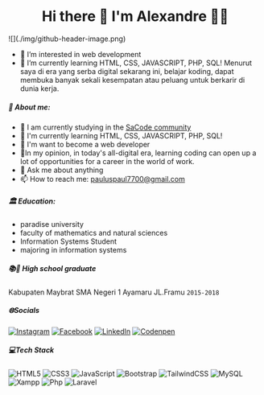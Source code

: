 <h1 align='center'>
  Hi there 👋 I'm Alexandre 👨‍💻
</h1>
![](./img/github-header-image.png)


- 👀 I’m interested in web development
- 🌱 I’m currently learning HTML, CSS, JAVASCRIPT, PHP, SQL!
Menurut saya di era yang serba digital sekarang ini,
belajar koding, dapat membuka banyak sekali kesempatan atau
peluang untuk berkarir di dunia kerja.

##### 💫 About me:
- 🔭 I am currently studying in the [SaCode community](www.sacode.web.id)
- 🌱 I'm currently learning HTML, CSS, JAVASCRIPT, PHP, SQL!
- 👯 I'm want to become a web developer
- 🤔In my opinion, in today's all-digital era, learning coding can open up a lot of        opportunities for a career in the world of work.
- 💬 Ask me about anything
- 📫 How to reach me: pauluspaul7700@gmail.com

##### 🏛 Education:
- paradise university
- faculty of mathematics and natural   sciences
- Information Systems Student
- majoring in information systems

 ##### 📚🙏 High school graduate
   Kabupaten Maybrat
   SMA Negeri 1 Ayamaru JL.Framu `2015-2018`

##### 🌐Socials
[![Instagram](https://img.shields.io/badge/Instagram-%23E4405F.svg?logo=Instagram&logoColor=white)](https://www.instagram.com/sesa.paulus/)
[![Facebook](https://img.shields.io/badge/Facebook-1877F2?style=for-the-badge&logo=facebook&logoColor=white)](https://www.facebook.com/Slobofe)
[![LinkedIn](https://img.shields.io/badge/LinkedIn-%230077B5.svg?logo=linkedin&logoColor=white)](https://www.linkedin.com/in/paulus-sesa-551851240/?originalSubdomain=id)
[![Codenpen](https://img.shields.io/badge/Codepen-000000?style=for-the-badge&logo=codepen&logoColor=white)](https://codepen.io/PAULUS-SESA)


##### 💻Tech Stack
![HTML5](https://img.shields.io/badge/html5-%23E34F26.svg?style=for-the-badge&logo=html5&logoColor=white)
![CSS3](https://img.shields.io/badge/css3-%231572B6.svg?style=for-the-badge&logo=css3&logoColor=white)
![JavaScript](https://img.shields.io/badge/javascript-%23323330.svg?style=for-the-badge&logo=javascript&logoColor=%23F7DF1E) 
![Bootstrap](https://img.shields.io/badge/bootstrap-%23563D7C.svg?style=for-the-badge&logo=bootstrap&logoColor=white)
![TailwindCSS](https://img.shields.io/badge/tailwindcss-%2338B2AC.svg?style=for-the-badge&logo=tailwind-css&logoColor=white) 
![MySQL](https://img.shields.io/badge/mysql-%2300f.svg?style=for-the-badge&logo=mysql&logoColor=white)
![Xampp](https://img.shields.io/badge/Xampp-F37623?style=for-the-badge&logo=xampp&logoColor=white)
![Php](https://img.shields.io/badge/PHP-777BB4?style=for-the-badge&logo=php&logoColor=white)
![Laravel](https://img.shields.io/badge/Laravel-FF2D20?style=for-the-badge&logo=laravel&logoColor=white) 	
<!--
**seanpaulsesa/seanpaulsesa** is a ✨ _special_ ✨ repository because its `README.md` (this file) appears on your GitHub profile.

Here are some ideas to get you started:

- 🔭 I’m currently working on ...
- 🌱 I’m currently learning ...
- 👯 I’m looking to collaborate on ...
- 🤔 I’m looking for help with ...
- 💬 Ask me about ...
- 📫 How to reach me: ...
- 😄 Pronouns: ...
- ⚡ Fun fact: ...
-->
